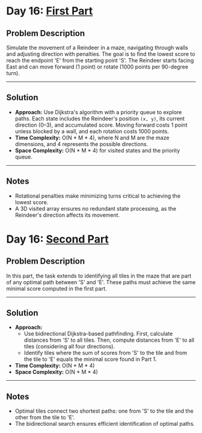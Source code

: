 # Day 16: [First Part](https://adventofcode.com/2024/day/16)

## Problem Description
Simulate the movement of a Reindeer in a maze, navigating through walls and adjusting direction with penalties. The goal is to find the lowest score to reach the endpoint 'E' from the starting point 'S'. The Reindeer starts facing East and can move forward (1 point) or rotate (1000 points per 90-degree turn).

---

## Solution

- **Approach:** Use Dijkstra's algorithm with a priority queue to explore paths. Each state includes the Reindeer's position `(x, y)`, its current direction (0–3), and accumulated score. Moving forward costs 1 point unless blocked by a wall, and each rotation costs 1000 points.  
- **Time Complexity:** O(N * M * 4), where N and M are the maze dimensions, and 4 represents the possible directions.  
- **Space Complexity:** O(N * M * 4) for visited states and the priority queue.

---

## Notes
- Rotational penalties make minimizing turns critical to achieving the lowest score.
- A 3D visited array ensures no redundant state processing, as the Reindeer's direction affects its movement.

# Day 16: [Second Part](https://adventofcode.com/2024/day/16)

## Problem Description
In this part, the task extends to identifying all tiles in the maze that are part of any optimal path between 'S' and 'E'. These paths must achieve the same minimal score computed in the first part.

---

## Solution

- **Approach:** 
  - Use bidirectional Dijkstra-based pathfinding. First, calculate distances from 'S' to all tiles. Then, compute distances from 'E' to all tiles (considering all four directions).  
  - Identify tiles where the sum of scores from 'S' to the tile and from the tile to 'E' equals the minimal score found in Part 1.  
- **Time Complexity:** O(N * M * 4)  
- **Space Complexity:** O(N * M * 4)

---

## Notes
- Optimal tiles connect two shortest paths: one from 'S' to the tile and the other from the tile to 'E'.
- The bidirectional search ensures efficient identification of optimal paths.